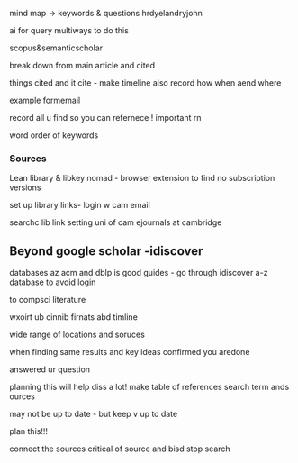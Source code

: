 mind map -> keywords & questions
hrdyelandryjohn

ai for query multiways to do this

scopus&semanticscholar

break down from main article and cited

things cited and it cite - make timeline also record how when aend where

example formemail

record all u find so you can refernece ! important rn

word order of keywords


### Sources

Lean library & libkey nomad - browser extension to find no subscription versions

set up library links-  login w cam email


searchc lib link setting uni of cam ejournals at cambridge


## Beyond google scholar -idiscover
databases az
acm and dblp is good guides - go through idiscover a-z database to avoid login

to compsci literature

wxoirt ub cinnib firnats abd timline



wide range of locations and soruces

when finding same results and key ideas confirmed you aredone

answered ur question

planning this will help diss a lot! make table of references search term ands ources

may not be up to date - but keep v up to date

plan this!!!

connect the sources
critical of source and bisd
stop search



